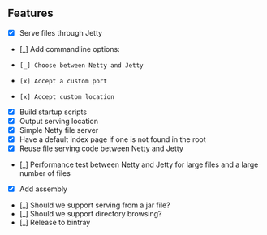 Features
--------

 - [x] Serve files through Jetty
 - [_] Add commandline options:
 -     [_] Choose between Netty and Jetty
 -     [x] Accept a custom port
 -     [x] Accept custom location
 - [x] Build startup scripts
 - [x] Output serving location
 - [x] Simple Netty file server
 - [x] Have a default index page if one is not found in the root
 - [x] Reuse file serving code between Netty and Jetty
 - [_] Performance test between Netty and Jetty for large files and a large number of files
 - [x] Add assembly
 - [_] Should we support serving from a jar file?
 - [_] Should we support directory browsing?
 - [_] Release to bintray
